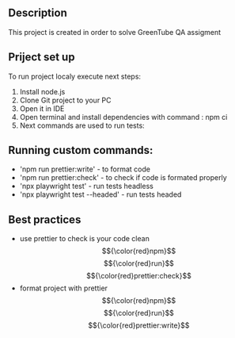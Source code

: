 ## Description

This project is created in order to solve GreenTube QA assigment

## Priject set up

To run project localy execute next steps:

1. Install node.js
2. Clone Git project to your PC
3. Open it in IDE
4. Open terminal and install dependencies with command : npm ci
5. Next commands are used to run tests:

## Running custom commands:

- 'npm run prettier:write' - to format code
- 'npm run prettier:check' - to check if code is formated properly
- 'npx playwright test' - run tests headless
- 'npx playwright test --headed' - run tests headed

## Best practices

- use prettier to check is your code clean $${\color{red}npm}$$ $${\color{red}run}$$ $${\color{red}prettier:check}$$
- format project with prettier $${\color{red}npm}$$ $${\color{red}run}$$ $${\color{red}prettier:write}$$
